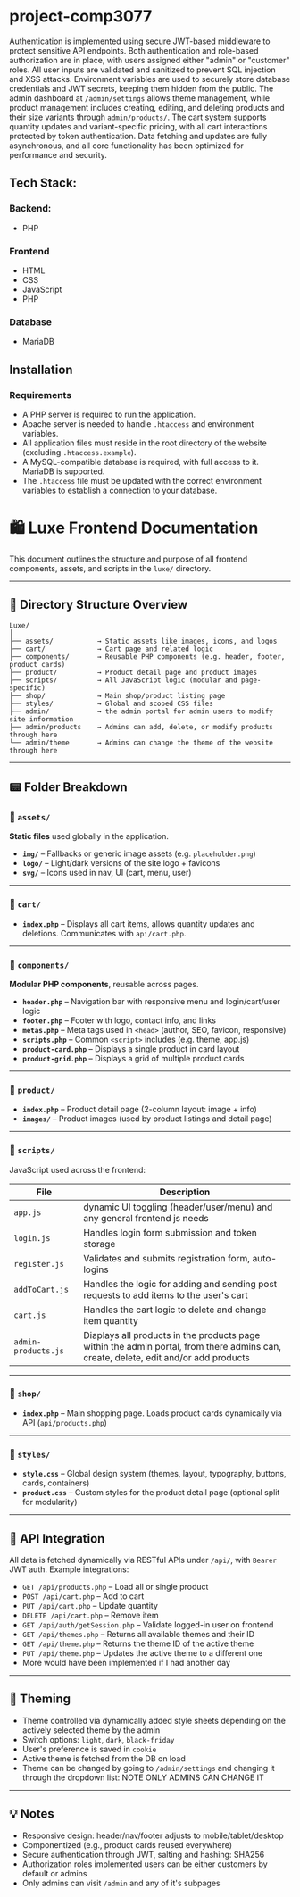 # project-comp3077

Authentication is implemented using secure JWT-based middleware to protect sensitive API endpoints. Both authentication and role-based authorization are in place, with users assigned either "admin" or "customer" roles. All user inputs are validated and sanitized to prevent SQL injection and XSS attacks. Environment variables are used to securely store database credentials and JWT secrets, keeping them hidden from the public. The admin dashboard at `/admin/settings` allows theme management, while product management includes creating, editing, and deleting products and their size variants through `admin/products/`. The cart system supports quantity updates and variant-specific pricing, with all cart interactions protected by token authentication. Data fetching and updates are fully asynchronous, and all core functionality has been optimized for performance and security.



## Tech Stack:
### Backend:
- PHP
### Frontend
- HTML
- CSS
- JavaScript
- PHP
### Database
- MariaDB

## Installation
### Requirements

- A PHP server is required to run the application.
- Apache server is needed to handle `.htaccess` and environment variables.
- All application files must reside in the root directory of the website (excluding `.htaccess.example`).
- A MySQL-compatible database is required, with full access to it. MariaDB is supported.
- The `.htaccess` file must be updated with the correct environment variables to establish a connection to your database.


# 🛍️ Luxe Frontend Documentation

This document outlines the structure and purpose of all frontend components, assets, and scripts in the `luxe/` directory.

---

## 📁 Directory Structure Overview

```
Luxe/
│
├── assets/           → Static assets like images, icons, and logos
├── cart/             → Cart page and related logic
├── components/       → Reusable PHP components (e.g. header, footer, product cards)
├── product/          → Product detail page and product images
├── scripts/          → All JavaScript logic (modular and page-specific)
├── shop/             → Main shop/product listing page
├── styles/           → Global and scoped CSS files
├── admin/            → the admin portal for admin users to modify site information
├── admin/products    → Admins can add, delete, or modify products through here
└── admin/theme       → Admins can change the theme of the website through here
```

---

## 📟 Folder Breakdown

### 📁 `assets/`

**Static files** used globally in the application.

- **`img/`** – Fallbacks or generic image assets (e.g. `placeholder.png`)
- **`logo/`** – Light/dark versions of the site logo + favicons
- **`svg/`** – Icons used in nav, UI (cart, menu, user)

---

### 📁 `cart/`

- **`index.php`** – Displays all cart items, allows quantity updates and deletions. Communicates with `api/cart.php`.

---

### 📁 `components/`

**Modular PHP components**, reusable across pages.

- **`header.php`** – Navigation bar with responsive menu and login/cart/user logic
- **`footer.php`** – Footer with logo, contact info, and links
- **`metas.php`** – Meta tags used in `<head>` (author, SEO, favicon, responsive)
- **`scripts.php`** – Common `<script>` includes (e.g. theme, app.js)
- **`product-card.php`** – Displays a single product in card layout
- **`product-grid.php`** – Displays a grid of multiple product cards

---

### 📁 `product/`

- **`index.php`** – Product detail page (2-column layout: image + info)
- **`images/`** – Product images (used by product listings and detail page)

---

### 📁 `scripts/`

JavaScript used across the frontend:

| File              | Description |
|-------------------|-------------|
| `app.js`          | dynamic UI toggling (header/user/menu) and any general frontend js needs |
| `login.js`        | Handles login form submission and token storage |
| `register.js`     | Validates and submits registration form, auto-logins |
| `addToCart.js`    | Handles the logic for adding and sending post requests to add items to the user's cart | 
| `cart.js`         | Handles the cart logic to delete and change item quantity | 
| `admin-products.js` | Diaplays all products in the products page within the admin portal, from there admins can, create, delete, edit and/or add products |

---

### 📁 `shop/`

- **`index.php`** – Main shopping page. Loads product cards dynamically via API (`api/products.php`)

---

### 📁 `styles/`

- **`style.css`** – Global design system (themes, layout, typography, buttons, cards, containers)
- **`product.css`** – Custom styles for the product detail page (optional split for modularity)

---

## 🔁 API Integration

All data is fetched dynamically via RESTful APIs under `/api/`, with `Bearer` JWT auth. Example integrations:

- `GET /api/products.php` – Load all or single product
- `POST /api/cart.php` – Add to cart
- `PUT /api/cart.php` – Update quantity
- `DELETE /api/cart.php` – Remove item
- `GET /api/auth/getSession.php` – Validate logged-in user on frontend
- `GET /api/themes.php` – Returns all available themes and their ID
- `GET /api/theme.php` – Returns the theme ID of the active theme
- `PUT /api/theme.php` – Updates the active theme to a different one
- More would have been implemented if I had another day
---

## 🌙 Theming

- Theme controlled via dynamically added style sheets depending on the actively selected theme by the admin
- Switch options: `light`, `dark`, `black-friday`
- User's preference is saved in `cookie`
- Active theme is fetched from the DB on load 
- Theme can be changed by going to `/admin/settings` and changing it through the dropdown list: NOTE ONLY ADMINS CAN CHANGE IT

---

## 💡 Notes

- Responsive design: header/nav/footer adjusts to mobile/tablet/desktop
- Componentized (e.g., product cards reused everywhere)
- Secure authentication through JWT, salting and hashing: SHA256
- Authorization roles implemented users can be either customers by default or admins
- Only admins can visit `/admin` and any of it's subpages
